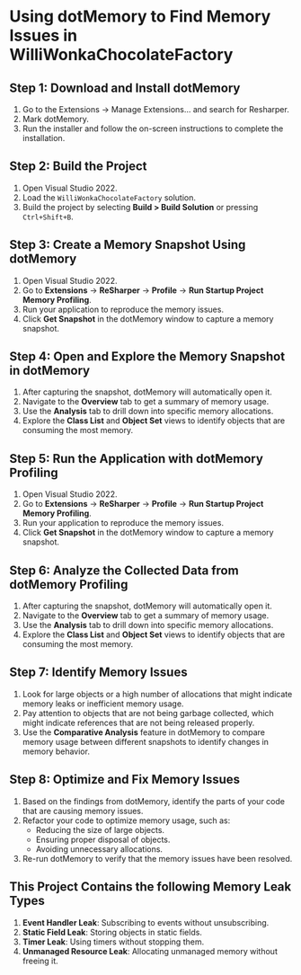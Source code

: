# Using dotMemory to Find Memory Issues in WilliWonkaChocolateFactory

## Step 1: Download and Install dotMemory
1. Go to the Extensions -> Manage Extensions... and search for Resharper.
2. Mark dotMemory.
3. Run the installer and follow the on-screen instructions to complete the installation.

## Step 2: Build the Project
1. Open Visual Studio 2022.
2. Load the `WilliWonkaChocolateFactory` solution.
3. Build the project by selecting __Build > Build Solution__ or pressing `Ctrl+Shift+B`.

## Step 3: Create a Memory Snapshot Using dotMemory
1. Open Visual Studio 2022.
2. Go to __Extensions__ -> __ReSharper__ -> __Profile__ -> __Run Startup Project Memory Profiling__.
3. Run your application to reproduce the memory issues.
4. Click __Get Snapshot__ in the dotMemory window to capture a memory snapshot.

## Step 4: Open and Explore the Memory Snapshot in dotMemory
1. After capturing the snapshot, dotMemory will automatically open it.
2. Navigate to the __Overview__ tab to get a summary of memory usage.
3. Use the __Analysis__ tab to drill down into specific memory allocations.
4. Explore the __Class List__ and __Object Set__ views to identify objects that are consuming the most memory.

## Step 5: Run the Application with dotMemory Profiling
1. Open Visual Studio 2022.
2. Go to __Extensions__ -> __ReSharper__ -> __Profile__ -> __Run Startup Project Memory Profiling__.
3. Run your application to reproduce the memory issues.
4. Click __Get Snapshot__ in the dotMemory window to capture a memory snapshot.

## Step 6: Analyze the Collected Data from dotMemory Profiling
1. After capturing the snapshot, dotMemory will automatically open it.
2. Navigate to the __Overview__ tab to get a summary of memory usage.
3. Use the __Analysis__ tab to drill down into specific memory allocations.
4. Explore the __Class List__ and __Object Set__ views to identify objects that are consuming the most memory.

## Step 7: Identify Memory Issues
1. Look for large objects or a high number of allocations that might indicate memory leaks or inefficient memory usage.
2. Pay attention to objects that are not being garbage collected, which might indicate references that are not being released properly.
3. Use the __Comparative Analysis__ feature in dotMemory to compare memory usage between different snapshots to identify changes in memory behavior.

## Step 8: Optimize and Fix Memory Issues
1. Based on the findings from dotMemory, identify the parts of your code that are causing memory issues.
2. Refactor your code to optimize memory usage, such as:
   - Reducing the size of large objects.
   - Ensuring proper disposal of objects.
   - Avoiding unnecessary allocations.
3. Re-run dotMemory to verify that the memory issues have been resolved.

## This Project Contains the following Memory Leak Types

1. **Event Handler Leak**: Subscribing to events without unsubscribing.
2. **Static Field Leak**: Storing objects in static fields.
3. **Timer Leak**: Using timers without stopping them.
4. **Unmanaged Resource Leak**: Allocating unmanaged memory without freeing it.

